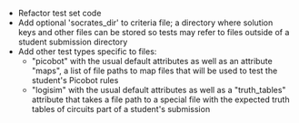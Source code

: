 * Refactor test set code
* Add optional 'socrates_dir' to criteria file; a directory where solution keys
  and other files can be stored so tests may refer to files outside of a
  student submission directory
* Add other test types specific to files:
    - "picobot" with the usual default attributes as well as an attribute
      "maps", a list of file paths to map files that will be used to test the
      student's Picobot rules
    - "logisim" with the usual default attributes as well as a "truth_tables"
      attribute that takes a file path to a special file with the expected
      truth tables of circuits part of a student's submission
